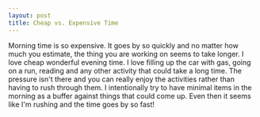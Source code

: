 ```yaml
---
layout: post
title: Cheap vs. Expensive Time
---
```

Morning time is so expensive.  It goes by so quickly and no matter how much you estimate, the thing you are working on seems to take longer.
I love cheap wonderful evening time.  I love filling up the car with gas, going on a run, reading and any other activity that could take a long time.
The pressure isn't there and you can really enjoy the activities rather than having to rush through them.  I intentionally try to have 
minimal items in the morning as a buffer against things that could come up.  Even then it seems like I'm rushing and the time goes by so fast!

